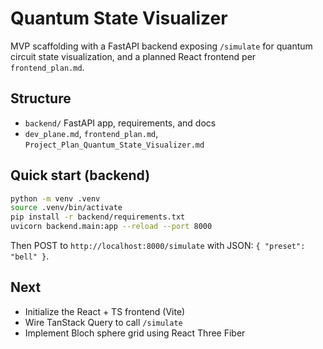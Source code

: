 # Quantum State Visualizer

MVP scaffolding with a FastAPI backend exposing `/simulate` for quantum circuit state visualization, and a planned React frontend per `frontend_plan.md`.

## Structure

- `backend/` FastAPI app, requirements, and docs
- `dev_plane.md`, `frontend_plan.md`, `Project_Plan_Quantum_State_Visualizer.md`

## Quick start (backend)

```bash
python -m venv .venv
source .venv/bin/activate
pip install -r backend/requirements.txt
uvicorn backend.main:app --reload --port 8000
```

Then POST to `http://localhost:8000/simulate` with JSON: `{ "preset": "bell" }`.

## Next

- Initialize the React + TS frontend (Vite)
- Wire TanStack Query to call `/simulate`
- Implement Bloch sphere grid using React Three Fiber
